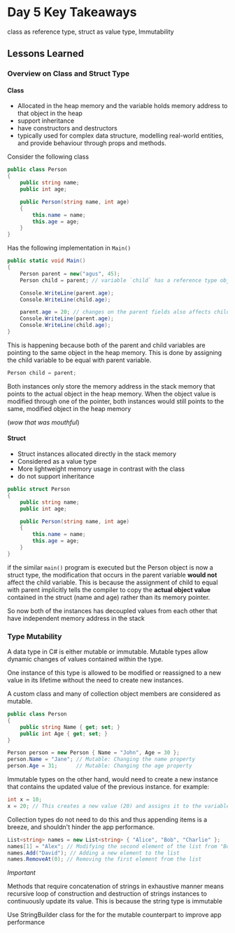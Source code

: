 
# Day 5 Key Takeaways

class as reference type, struct as value type, Immutability

## Lessons Learned

### Overview on Class and Struct Type

#### Class

- Allocated in the heap memory and the variable holds memory address to that object in the heap
- support inheritance
- have constructors and destructors
- typically used for complex data structure, modelling real-world entities, and provide behaviour through props and methods.

Consider the following class

```csharp
public class Person
{
    public string name;
    public int age;

    public Person(string name, int age)
    {
        this.name = name;
        this.age = age;
    }
}
```

Has the following implementation in `Main()`

```csharp
public static void Main()
{
    Person parent = new("agus", 45);
    Person child = parent; // variable `child` has a reference type object (Parent class)

    Console.WriteLine(parent.age);
    Console.WriteLine(child.age);

    parent.age = 20; // changes on the parent fields also affects child fields
    Console.WriteLine(parent.age); 
    Console.WriteLine(child.age);
}
```

This is happening because both of the parent and child variables are pointing to the same object in the heap memory. This is done by assigning the child variable to be equal with parent variable.

```csharp
Person child = parent;
```

Both instances only store the memory address in the stack memory that points to the actual object in the heap memory. When the object value is modified through one of the pointer, both instances would still points to the same, modified object in the heap memory

(*wow that was mouthful*)

#### Struct

- Struct instances allocated directly in the stack memory
- Considered as a value type
- More lightweight memory usage in contrast with the class
- do not support inheritance

```csharp
public struct Person
{
    public string name;
    public int age;

    public Person(string name, int age)
    {
        this.name = name;
        this.age = age;
    }
}
```

if the similar `main()` program is executed but the Person object is now a struct type, the modification that occurs in the parent variable **would not** affect the child variable. This is because the assignment of child to equal with parent implicitly tells the compiler to copy the **actual object value** contained in the struct (name and age) rather than its memory pointer.

So now both of the instances has decoupled values from each other that have independent memory address in the stack

### Type Mutability

A data type in C# is either mutable or immutable. Mutable types allow dynamic changes of values contained within the type.

One instance of this type is allowed to be modified or reassigned to a new value in its lifetime without the need to create new instances.

A custom class and many of collection object members are considered as mutable.

```csharp
public class Person
{
    public string Name { get; set; }
    public int Age { get; set; }
}

Person person = new Person { Name = "John", Age = 30 };
person.Name = "Jane"; // Mutable: Changing the name property
person.Age = 31;      // Mutable: Changing the age property
```

Immutable types on the other hand, would need to create a new instance that contains the updated value of the previous instance. for example:

```csharp
int x = 10;
x = 20; // This creates a new value (20) and assigns it to the variable x. The original value (10) is not modified.
```

Collection types do not need to do this and thus appending items is a breeze, and shouldn't hinder the app performance.

```csharp
List<string> names = new List<string> { "Alice", "Bob", "Charlie" };
names[1] = "Alex"; // Modifying the second element of the list from "Bob" to "Alex"
names.Add("David"); // Adding a new element to the list
names.RemoveAt(0); // Removing the first element from the list
```

*Important*

Methods that require concatenation of strings in exhaustive manner means recursive loop of construction and destruction of strings instances to continuously update its value. This is because the string type is immutable

Use StringBuilder class for the for the mutable counterpart to improve app performance
